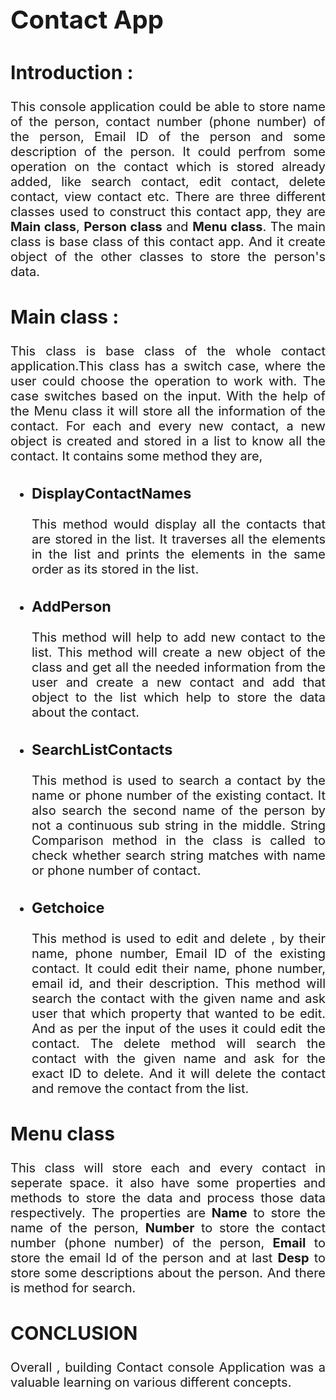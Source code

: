 <style>
  .main
  {
    font-size: 20px;
    text-align: justify;
  }
</style>
<div class="main">

# **Contact App**

## Introduction :
 This console application could be able to store name of the person, contact number (phone number) of the person, Email ID of the person and some description of the person. It could perfrom some operation on the contact which is stored already added, like search contact, edit contact, delete contact, view contact etc. There are three different classes used to construct this contact app, they are **Main class**, **Person class** and **Menu class**. The main class is base class of this contact app. And it create object of the other classes to store the person's data.

## Main class :

This class is base class of the whole contact application.This class has a switch case, where the user could choose the operation to work with. The case switches based on the input. With the help of the Menu class it will store all the information of the contact. For each and every new contact, a new object is created and stored in a list to know all the contact. It contains some method they are,

- ### DisplayContactNames
  This method would display all the contacts that are stored in the list. It traverses all the elements in the list and prints the elements in the same order as its stored in the list.

- ### AddPerson
  This method will help to add new contact to the list. This method will create a new object of the class and get all the needed information from the user and create a new contact and add that object to the list which help to store the data about the contact.

- ### SearchListContacts
  This method is used to search a contact by the name or phone number of the existing contact. It also search the second name of the person by not a continuous sub string in the middle. String Comparison method in the  class is called to check whether search string matches with name or phone number of contact.

- ### Getchoice
  This method is used to edit and delete , by their name, phone number, Email ID of the existing contact. It could edit their name, phone  number, email id, and their description. This method will search the contact with the given name and ask user that which property that wanted to be edit. And as per the input of the uses it could edit the contact. The delete method will search the contact with the given name and ask for the exact ID to delete. And it will delete the contact and remove the contact from the list.


## Menu class

 This class will store each and every contact in seperate space. it also have some properties and methods to store the data and process those data respectively. The properties are **Name** to store the name of the person, **Number** to store the contact number (phone number) of the person, **Email** to store the email Id of the person and at last **Desp** to store some descriptions about the person. And there is method for search.

## CONCLUSION
 Overall , building Contact console Application was a valuable learning on various different concepts.

</div>